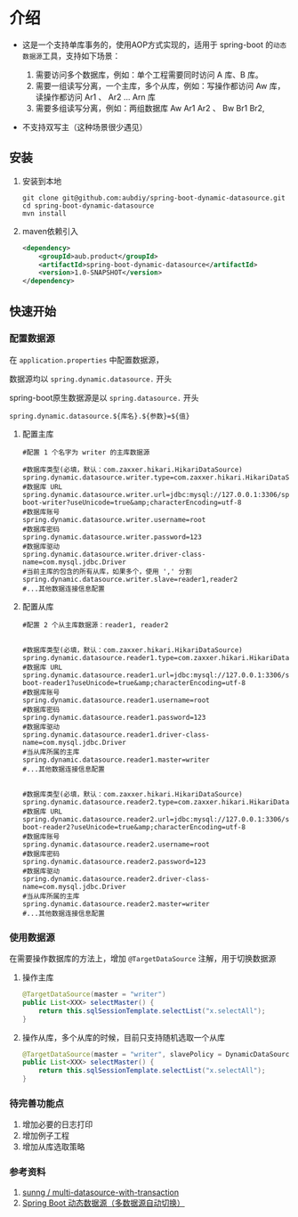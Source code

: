 # 介绍
* 这是一个支持单库事务的，使用AOP方式实现的，适用于 spring-boot 的`动态数据源`工具，支持如下场景：

	1. 需要访问多个数据库，例如：单个工程需要同时访问 A 库、B 库。
	2. 需要一组读写分离，一个主库，多个从库，例如：写操作都访问 Aw 库，读操作都访问 Ar1 、 Ar2 ... Arn 库
	3. 需要多组读写分离，例如：两组数据库 Aw Ar1 Ar2 、 Bw Br1 Br2,  

* 不支持双写主（这种场景很少遇见）

## 安装
1. 安装到本地

	```shell
	git clone git@github.com:aubdiy/spring-boot-dynamic-datasource.git
	cd spring-boot-dynamic-datasource
	mvn install
	```

2. maven依赖引入

	```xml
 	<dependency>
		<groupId>aub.product</groupId>
		<artifactId>spring-boot-dynamic-datasource</artifactId>
		<version>1.0-SNAPSHOT</version>
	</dependency>
	```	

## 快速开始
### 配置数据源

在 `application.properties` 中配置数据源，

数据源均以 `spring.dynamic.datasource.` 开头
	
spring-boot原生数据源是以 `spring.datasource.`  开头

```
spring.dynamic.datasource.${库名}.${参数}=${值}
```

1. 配置主库

	```propertis
	#配置 1 个名字为 writer 的主库数据源
	
	#数据库类型(必填，默认：com.zaxxer.hikari.HikariDataSource)
	spring.dynamic.datasource.writer.type=com.zaxxer.hikari.HikariDataSource
	#数据库 URL
	spring.dynamic.datasource.writer.url=jdbc:mysql://127.0.0.1:3306/spring-boot-writer?useUnicode=true&amp;characterEncoding=utf-8
	#数据库账号
	spring.dynamic.datasource.writer.username=root
	#数据库密码
	spring.dynamic.datasource.writer.password=123
	#数据库驱动
	spring.dynamic.datasource.writer.driver-class-name=com.mysql.jdbc.Driver
	#当前主库的包含的所有从库，如果多个，使用 ',' 分割
	spring.dynamic.datasource.writer.slave=reader1,reader2
	#...其他数据连接信息配置
	```

2. 配置从库

	```propertis
	#配置 2 个从主库数据源：reader1, reader2
	

	#数据库类型(必填，默认：com.zaxxer.hikari.HikariDataSource)
	spring.dynamic.datasource.reader1.type=com.zaxxer.hikari.HikariDataSource
	#数据库 URL
	spring.dynamic.datasource.reader1.url=jdbc:mysql://127.0.0.1:3306/spring-boot-reader1?useUnicode=true&amp;characterEncoding=utf-8
	#数据库账号
	spring.dynamic.datasource.reader1.username=root
	#数据库密码
	spring.dynamic.datasource.reader1.password=123
	#数据库驱动
	spring.dynamic.datasource.reader1.driver-class-name=com.mysql.jdbc.Driver
	#当从库所属的主库
	spring.dynamic.datasource.reader1.master=writer
	#...其他数据连接信息配置
	
	
	#数据库类型(必填，默认：com.zaxxer.hikari.HikariDataSource)
	spring.dynamic.datasource.reader2.type=com.zaxxer.hikari.HikariDataSource
	#数据库 URL
	spring.dynamic.datasource.reader2.url=jdbc:mysql://127.0.0.1:3306/spring-boot-reader2?useUnicode=true&amp;characterEncoding=utf-8
	#数据库账号
	spring.dynamic.datasource.reader2.username=root
	#数据库密码
	spring.dynamic.datasource.reader2.password=123
	#数据库驱动
	spring.dynamic.datasource.reader2.driver-class-name=com.mysql.jdbc.Driver
	#当从库所属的主库
	spring.dynamic.datasource.reader2.master=writer
	#...其他数据连接信息配置
	```
	

### 使用数据源
在需要操作数据库的方法上，增加 `@TargetDataSource` 注解，用于切换数据源 

1. 操作主库

	```java
	@TargetDataSource(master = "writer")
    public List<XXX> selectMaster() {
        return this.sqlSessionTemplate.selectList("x.selectAll");
    }
	
	```
	
2. 操作从库，多个从库的时候，目前只支持随机选取一个从库

	```java
	@TargetDataSource(master = "writer", slavePolicy = DynamicDataSourcePolicy.RANDOM)
    public List<XXX> selectMaster() {
        return this.sqlSessionTemplate.selectList("x.selectAll");
    }
	
	```

### 待完善功能点
1. 增加必要的日志打印
2. 增加例子工程
3. 增加从库选取策略

### 参考资料
1. [sunng / multi-datasource-with-transaction](https://github.com/sunng/multi-datasource-with-transaction)
2. [Spring Boot 动态数据源（多数据源自动切换）](http://blog.csdn.net/catoop/article/details/50575038)